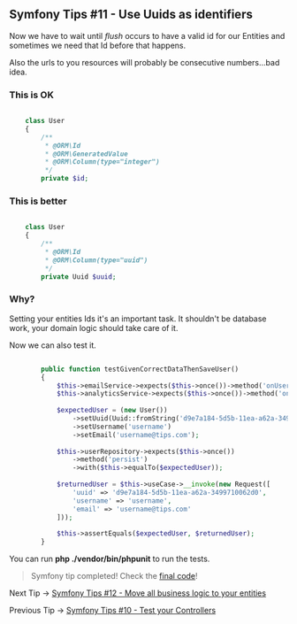 ## Symfony Tips #11 - Use Uuids as identifiers

Now we have to wait until _flush_ occurs to have a valid id for our Entities and sometimes we need that Id before that happens.

Also the urls to you resources will probably be consecutive numbers...bad idea.

### This is OK

```php

    class User
    {
        /**
         * @ORM\Id
         * @ORM\GeneratedValue
         * @ORM\Column(type="integer")
         */
        private $id;
```    

### This is better

```php

    class User
    {
        /**
         * @ORM\Id
         * @ORM\Column(type="uuid")
         */
        private Uuid $uuid;
```    

### Why?

Setting your entities Ids it's an important task. It shouldn't be database work, your domain logic should take care of it.

Now we can also test it.

```php

        public function testGivenCorrectDataThenSaveUser()
        {
            $this->emailService->expects($this->once())->method('onUserCreated');
            $this->analyticsService->expects($this->once())->method('onUserCreated');
    
            $expectedUser = (new User())
                ->setUuid(Uuid::fromString('d9e7a184-5d5b-11ea-a62a-3499710062d0'))
                ->setUsername('username')
                ->setEmail('username@tips.com');
    
            $this->userRepository->expects($this->once())
                ->method('persist')
                ->with($this->equalTo($expectedUser));
    
            $returnedUser = $this->useCase->__invoke(new Request([
                'uuid' => 'd9e7a184-5d5b-11ea-a62a-3499710062d0',
                'username' => 'username',
                'email' => 'username@tips.com'
            ]));
    
            $this->assertEquals($expectedUser, $returnedUser);
        }
```    

You can run **php ./vendor/bin/phpunit** to run the tests.

> Symfony tip completed! Check the [final code](https://github.com/albertobeiz/symfony-tips/tree/11)!

Next Tip -> [Symfony Tips #12 - Move all business logic to your entities](https://github.com/albertobeiz/symfony-tips/tree/12)

Previous Tip -> [Symfony Tips #10 - Test your Controllers](https://github.com/albertobeiz/symfony-tips/tree/10)

